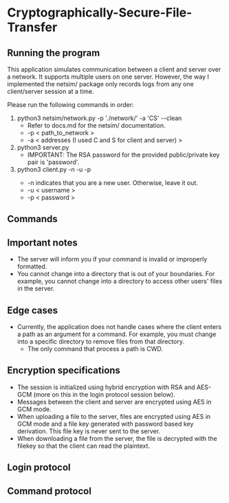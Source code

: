 # Cryptographically-Secure-File-Transfer

## Running the program
This application simulates communication between a client and server over a network. It supports multiple users on one server. However, the way I implemented the netsim/ package only records logs from any one client/server session at a time. 

Please run the following commands in order:
1. python3 netsim/network.py -p './network/' -a 'CS' --clean
	- Refer to docs.md for the netsim/ documentation.
    - -p < path_to_network >
    - -a < addresses (I used C and S for client and server) >
2. python3 server.py
	- IMPORTANT: The RSA password for the provided public/private key pair is 'password'.
3. python3 client.py -n -u <username> -p <password>
	- -n indicates that you are a new user. Otherwise, leave it out.
    - -u < username >
    - -p < password >

## Commands

## Important notes
- The server will inform you if your command is invalid or improperly formatted.
- You cannot change into a directory that is out of your boundaries. For example, you cannot change into a directory to access other users' files in the server.

## Edge cases
- Currently, the application does not handle cases where the client enters a path as an argument for a command. For example, you must change into a specific directory to remove files from that directory. 
	- The only command that process a path is CWD. 

## Encryption specifications
- The session is initialized using hybrid encryption with RSA and AES-GCM (more on this in the login protocol session below).
- Messages between the client and server are encrypted using AES in GCM mode. 
- When uploading a file to the server, files are encrypted using AES in GCM mode and a file key generated with password based key derivation. This file key is never sent to the server. 
- When downloading a file from the server, the file is decrypted with the filekey so that the client can read the plaintext.

## Login protocol

## Command protocol